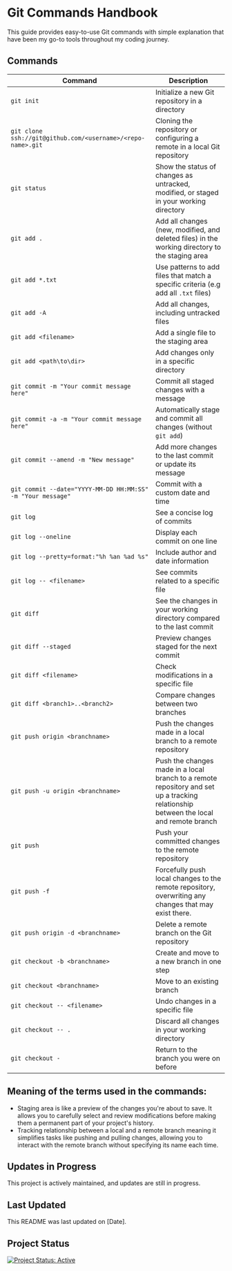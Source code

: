 # Git Commands Handbook

This guide provides easy-to-use Git commands with simple explanation that have been my go-to tools throughout my coding journey. 

## Commands

| Command | Description |
| ------- | ----------- |
| `git init` | Initialize a new Git repository in a directory |
| `git clone ssh://git@github.com/<username>/<repo-name>.git` | Cloning the repository or configuring a remote in a local Git repository |
| `git status` | Show the status of changes as untracked, modified, or staged in your working directory |
| `git add . ` | Add all changes (new, modified, and deleted files) in the working directory to the staging area |
| `git add *.txt ` | Use patterns to add files that match a specific criteria (e.g add all `.txt` files)|
| `git add -A ` | Add all changes, including untracked files |
| `git add <filename>` | Add a single file to the staging area |
| `git add <path\to\dir>` | Add changes only in a specific directory |
| `git commit -m "Your commit message here"` | Commit all staged changes with a message |
| `git commit -a -m "Your commit message here"` | Automatically stage and commit all changes (without `git add`) |
| `git commit --amend -m "New message"` | Add more changes to the last commit or update its message |
| `git commit --date="YYYY-MM-DD HH:MM:SS" -m "Your message"` | Commit with a custom date and time |
| `git log` | See a concise log of commits |
| `git log --oneline` | Display each commit on one line |
| `git log --pretty=format:"%h %an %ad %s"` | Include author and date information |
| `git log -- <filename>` | See commits related to a specific file |
| `git diff` | See the changes in your working directory compared to the last commit |
| `git diff --staged` | Preview changes staged for the next commit |
| `git diff <filename>` | Check modifications in a specific file |
| `git diff <branch1>..<branch2>` | Compare changes between two branches |
| `git push origin <branchname>` | Push the changes made in a local branch to a remote repository |
| `git push -u origin <branchname>` | Push the changes made in a local branch to a remote repository and set up a tracking relationship between the local and remote branch |
| `git push` | Push your committed changes to the remote repository |
| `git push -f` | Forcefully push local changes to the remote repository, overwriting any changes that may exist there. |
| `git push origin -d <branchname>` | Delete a remote branch on the Git repository |
| `git checkout -b <branchname>` | Create and move to a new branch in one step |
| `git checkout <branchname>` | Move to an existing branch |
| `git checkout -- <filename>` | Undo changes in a specific file |
| `git checkout -- . ` | Discard all changes in your working directory |
| `git checkout -` | Return to the branch you were on before |


## Meaning of the terms used in the commands:

- Staging area is like a preview of the changes you're about to save. It allows you to carefully select and review modifications before making them a permanent part of your project's history.
- Tracking relationship between a local and a remote branch meaning it simplifies tasks like pushing and pulling changes, allowing you to interact with the remote branch without specifying its name each time.


## Updates in Progress

This project is actively maintained, and updates are still in progress.

## Last Updated

This README was last updated on [Date].

## Project Status

[![Project Status: Active](https://img.shields.io/badge/Project%20Status-Active-green.svg)](https://github.com/user/repo)
